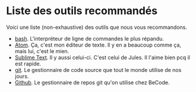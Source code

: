 # Liste des outils recommandés

Voici une liste (non-exhaustive) des outils que nous vous recommandons.

* [bash](https://en.wikipedia.org/wiki/Bash_(Unix_shell)). L'interpréteur de ligne de commandes le plus répandu.
* [Atom](https://atom.io/). Ça, c'est mon éditeur de texte. Il y en a beaucoup comme ça, mais lui, c'est le mien.
* [Sublime Text](https://www.sublimetext.com/). Il y aussi celui-ci. C'est celui de Jules. Il l'aime bien pcq il est rapide. 
* [git](https://git-scm.com/). Le gestionnaire de code source que tout le monde utilise de nos jours.
* [Github](https://github.com/). Le gestionnaire de repos git qu'on utilise chez BeCode.

